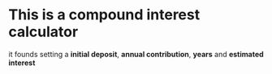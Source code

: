 # This is a compound interest calculator

it founds setting a **initial deposit**, **annual contribution**, **years** and **estimated interest**